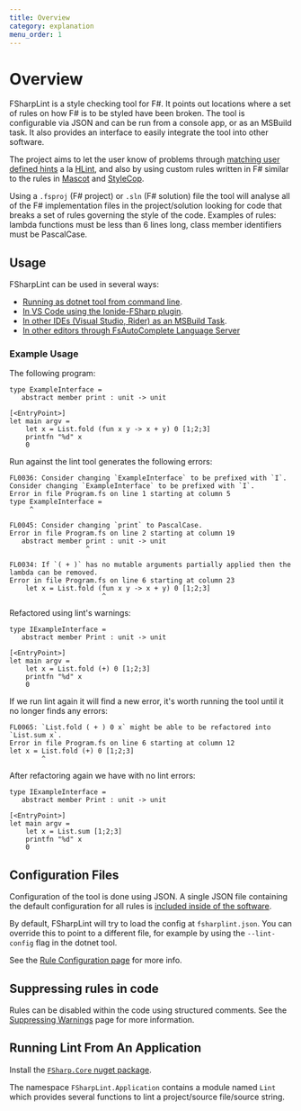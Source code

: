 ```yaml
---
title: Overview
category: explanation
menu_order: 1
---
```


# Overview

FSharpLint is a style checking tool for F#. It points out locations where a set of rules on how F# is to be styled have been broken.
The tool is configurable via JSON and can be run from a console app, or as an MSBuild task. It also provides an interface to easily integrate the tool into other software.

The project aims to let the user know of problems through [matching user defined hints](http://fsprojects.github.io/FSharpLint/rules/FL0065.html)
a la [HLint](http://community.haskell.org/~ndm/hlint/), and also by using custom rules written in F# similar to the rules
in [Mascot](http://mascot.x9c.fr/manual.html) and [StyleCop](http://stylecop.codeplex.com/).

Using a `.fsproj` (F# project) or `.sln` (F# solution) file the tool will analyse all of the F# implementation files in the project/solution looking for
code that breaks a set of rules governing the style of the code. Examples of rules: lambda functions must be less than 6 lines long, class member identifiers must be PascalCase.

## Usage

FSharpLint can be used in several ways:

* [Running as dotnet tool from command line](/how-tos/install-dotnet-tool.html).
* [In VS Code using the Ionide-FSharp plugin](https://marketplace.visualstudio.com/items?itemName=Ionide.Ionide-fsharp).
* [In other IDEs (Visual Studio, Rider) as an MSBuild Task](/how-tos/msbuild-task.html).
* [In other editors through FsAutoComplete Language Server](https://github.com/fsharp/FsAutoComplete)

### Example Usage

The following program:

    type ExampleInterface =
       abstract member print : unit -> unit

    [<EntryPoint>]
    let main argv =
        let x = List.fold (fun x y -> x + y) 0 [1;2;3]
        printfn "%d" x
        0

Run against the lint tool generates the following errors:

    FL0036: Consider changing `ExampleInterface` to be prefixed with `I`.
    Consider changing `ExampleInterface` to be prefixed with `I`.
    Error in file Program.fs on line 1 starting at column 5
    type ExampleInterface =
         ^

    FL0045: Consider changing `print` to PascalCase.
    Error in file Program.fs on line 2 starting at column 19
       abstract member print : unit -> unit
                       ^

    FL0034: If `( + )` has no mutable arguments partially applied then the lambda can be removed.
    Error in file Program.fs on line 6 starting at column 23
        let x = List.fold (fun x y -> x + y) 0 [1;2;3]
                           ^

Refactored using lint's warnings:

    type IExampleInterface =
       abstract member Print : unit -> unit

    [<EntryPoint>]
    let main argv =
        let x = List.fold (+) 0 [1;2;3]
        printfn "%d" x
        0

If we run lint again it will find a new error, it's worth running the tool until it no longer finds any errors:

    FL0065: `List.fold ( + ) 0 x` might be able to be refactored into `List.sum x`.
    Error in file Program.fs on line 6 starting at column 12
    let x = List.fold (+) 0 [1;2;3]
            ^

After refactoring again we have with no lint errors:

    type IExampleInterface =
       abstract member Print : unit -> unit

    [<EntryPoint>]
    let main argv =
        let x = List.sum [1;2;3]
        printfn "%d" x
        0

## Configuration Files

Configuration of the tool is done using JSON.
A single JSON file containing the default configuration for all rules
is [included inside of the software](https://github.com/fsprojects/FSharpLint/blob/master/src/FSharpLint.Core/DefaultConfiguration.json).

By default, FSharpLint will try to load the config at `fsharplint.json`. You can override this to point
to a different file, for example by using the `--lint-config` flag in the dotnet tool.

See the [Rule Configuration page](/how-tos/rule-configuration.html) for more info.

## Suppressing rules in code

Rules can be disabled within the code using structured comments. See the [Suppressing Warnings](/how-tos/rule-suppression.html) page for more information.

## Running Lint From An Application

Install the [`FSharp.Core` nuget package](https://www.nuget.org/packages/FSharpLint.Core/).

The namespace `FSharpLint.Application` contains a module named `Lint` which provides several functions
to lint a project/source file/source string.
